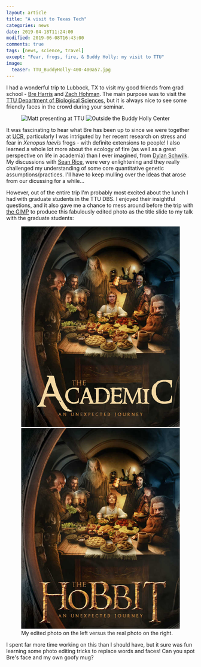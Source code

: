 ```yaml
---
layout: article
title: "A visit to Texas Tech"
categories: news
date: 2019-04-18T11:24:00
modified: 2019-06-08T16:43:00
comments: true
tags: [news, science, travel]
except: "Fear, frogs, fire, & Buddy Holly: my visit to TTU"
image:
  teaser: TTU_BuddyHolly-400-400a57.jpg
---
```


I had a wonderful trip to Lubbock, TX to visit my good friends from grad school - [Bre Harris](http://www.depts.ttu.edu/biology/people/faculty/harris/) and [Zach Hohman](https://www.depts.ttu.edu/psy/people/zhohman/). The main purpose was to visit the [TTU Department of Biological Sciences](https://www.depts.ttu.edu/biology/), but it is always nice to see some friendly faces in the crowd during your seminar.


<figure class="half">
  <img
    src="{% picture direct Wolak_TTU_titleSlide.jpg %}"
    alt="Matt presenting at TTU">
  <img
    src="{% picture direct TTU_BuddyHolly.jpg %}"
    alt="Outside the Buddy Holly Center">
</figure>



It was fascinating to hear what Bre has been up to since we were together at [UCR](https://eeob.ucr.edu/), particularly I was intriguted by her recent research on stress and fear in *Xenopus laevis* frogs - with definite extensions to people! I also learned a whole lot more about the ecology of fire (as well as a great perspective on life in academia) than I ever imagined, from [Dylan Schwilk](http://schwilk.org/). My discussions with [Sean Rice](https://www.depts.ttu.edu/biology/people/Faculty/Rice/home/), were very enlightening and they really challenged my understanding of some core quantitative genetic assumptions/practices. I'll have to keep mulling over the ideas that arose from our dicussing for a while...

However, out of the entire trip I'm probably most excited about the lunch I had with graduate students in the TTU DBS. I enjoyed their insightful questions, and it also gave me a chance to mess around before the trip with [the GIMP](https://www.gimp.org/) to produce this fabulously edited photo as the title slide to my talk with the graduate students:

<figure class="third">
	<a href="/images/TheAcademic_AnUnexpectedJourney_WolakPoster.jpg"><img src="/images/TheAcademic_AnUnexpectedJourney_WolakPoster.jpg"></a>
	<a href="/images/TheHobbitPoster.jpg"><img src="/images/TheHobbitPoster.jpg"></a>
	<figcaption>My edited photo on the left versus the real photo on the right.</figcaption>
</figure>

I spent far more time working on this than I should have, but it sure was fun learning some photo editing tricks to replace words and faces! Can you spot Bre's face and my own goofy mug?




